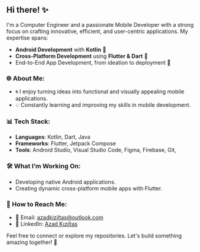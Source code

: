 ## Hi there! ✨

I'm a Computer Engineer and a passionate Mobile Developer with a strong focus on crafting innovative, efficient, and user-centric applications. My expertise spans:

- **Android Development** with **Kotlin** 👾
- **Cross-Platform Development** using **Flutter & Dart** 🎨
- End-to-End App Development, from ideation to deployment 🚀

### 🌐 About Me:

- 🌀 I enjoy turning ideas into functional and visually appealing mobile applications.
- 💡 Constantly learning and improving my skills in mobile development.

### 📊 Tech Stack:

- **Languages**: Kotlin, Dart, Java
- **Frameworks**: Flutter, Jetpack Compose
- **Tools**: Android Studio, Visual Studio Code, Figma, Firebase, Git, 

### 🛠️ What I’m Working On:

- Developing native Android applications.
- Creating dynamic cross-platform mobile apps with Flutter.

### 📢 How to Reach Me:

- 📧 Email: [azadkiziltas@outlook.com](mailto:azadkiziltas@outlook.com)
- 🔗 LinkedIn: [Azad Kızıltaş](https://linkedin.com/in/azadkiziltas)


Feel free to connect or explore my repositories. Let's build something amazing together! 🚀

